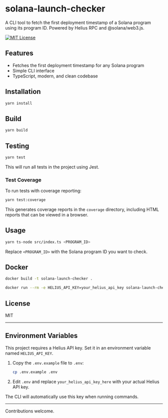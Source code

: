 # solana-launch-checker

A CLI tool to fetch the first deployment timestamp of a Solana program using its program ID. Powered by Helius RPC and @solana/web3.js.

[![MIT License](https://img.shields.io/badge/license-MIT-blue.svg)](LICENSE)

## Features
- Fetches the first deployment timestamp for any Solana program
- Simple CLI interface
- TypeScript, modern, and clean codebase

## Installation

```sh
yarn install
```

## Build

```sh
yarn build
```

## Testing

```sh
yarn test
```

This will run all tests in the project using Jest.

### Test Coverage

To run tests with coverage reporting:

```sh
yarn test:coverage
```

This generates coverage reports in the `coverage` directory, including HTML reports that can be viewed in a browser.

## Usage

```sh
yarn ts-node src/index.ts <PROGRAM_ID>
```

Replace `<PROGRAM_ID>` with the Solana program ID you want to check.

## Docker

```sh
docker build -t solana-launch-checker .

docker run --rm -e HELIUS_API_KEY=your_helius_api_key solana-launch-checker <PROGRAM_ID>
```

## License
MIT

---

## Environment Variables

This project requires a Helius API key. Set it in an environment variable named `HELIUS_API_KEY`.

1. Copy the `.env.example` file to `.env`:

   ```sh
   cp .env.example .env
   ```

2. Edit `.env` and replace `your_helius_api_key_here` with your actual Helius API key.

The CLI will automatically use this key when running commands.

---

Contributions welcome.
